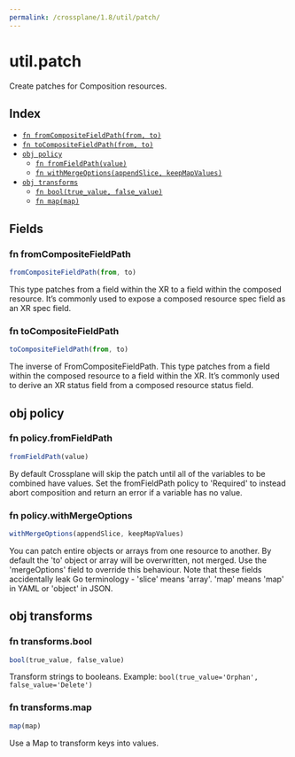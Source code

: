```yaml
---
permalink: /crossplane/1.8/util/patch/
---
```


# util.patch

Create patches for Composition resources.

## Index

* [`fn fromCompositeFieldPath(from, to)`](#fn-fromcompositefieldpath)
* [`fn toCompositeFieldPath(from, to)`](#fn-tocompositefieldpath)
* [`obj policy`](#obj-policy)
  * [`fn fromFieldPath(value)`](#fn-policyfromfieldpath)
  * [`fn withMergeOptions(appendSlice, keepMapValues)`](#fn-policywithmergeoptions)
* [`obj transforms`](#obj-transforms)
  * [`fn bool(true_value, false_value)`](#fn-transformsbool)
  * [`fn map(map)`](#fn-transformsmap)

## Fields

### fn fromCompositeFieldPath

```ts
fromCompositeFieldPath(from, to)
```

This type patches from a field within the XR to a field within the composed
resource. It’s commonly used to expose a composed resource spec field as an XR
spec field.


### fn toCompositeFieldPath

```ts
toCompositeFieldPath(from, to)
```

The inverse of FromCompositeFieldPath. This type patches from a field within the
composed resource to a field within the XR. It’s commonly used to derive an XR
status field from a composed resource status field.


## obj policy



### fn policy.fromFieldPath

```ts
fromFieldPath(value)
```

By default Crossplane will skip the patch until all of the variables to be
combined have values. Set the fromFieldPath policy to 'Required' to instead
abort composition and return an error if a variable has no value.


### fn policy.withMergeOptions

```ts
withMergeOptions(appendSlice, keepMapValues)
```

You can patch entire objects or arrays from one resource to another. By default
the 'to' object or array will be overwritten, not merged. Use the 'mergeOptions'
field to override this behaviour. Note that these fields accidentally leak Go
terminology - 'slice' means 'array'. 'map' means 'map' in YAML or 'object' in
JSON.


## obj transforms



### fn transforms.bool

```ts
bool(true_value, false_value)
```

Transform strings to booleans.
Example: `bool(true_value='Orphan', false_value='Delete')`


### fn transforms.map

```ts
map(map)
```

Use a Map to transform keys into values.
